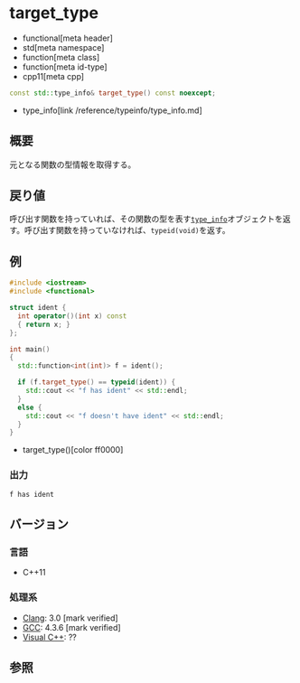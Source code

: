 # target_type
* functional[meta header]
* std[meta namespace]
* function[meta class]
* function[meta id-type]
* cpp11[meta cpp]

```cpp
const std::type_info& target_type() const noexcept;
```
* type_info[link /reference/typeinfo/type_info.md]

## 概要
元となる関数の型情報を取得する。


## 戻り値
呼び出す関数を持っていれば、その関数の型を表す[`type_info`](/reference/typeinfo/type_info.md)オブジェクトを返す。呼び出す関数を持っていなければ、`typeid(void)`を返す。


## 例
```cpp example
#include <iostream>
#include <functional>

struct ident {
  int operator()(int x) const
  { return x; }
};

int main()
{
  std::function<int(int)> f = ident();

  if (f.target_type() == typeid(ident)) {
    std::cout << "f has ident" << std::endl;
  }
  else {
    std::cout << "f doesn't have ident" << std::endl;
  }
}
```
* target_type()[color ff0000]

### 出力
```
f has ident
```


## バージョン
### 言語
- C++11


### 処理系
- [Clang](/implementation.md#clang): 3.0 [mark verified]
- [GCC](/implementation.md#gcc): 4.3.6 [mark verified]
- [Visual C++](/implementation.md#visual_cpp): ??


## 参照
